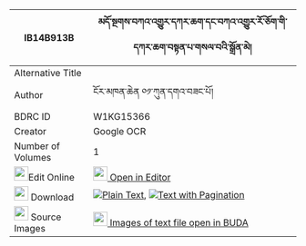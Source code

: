 |IB14B913B|མདོ་སྔགས་བཀའ་འགྱུར་དཀར་ཆག་དང་བཀའ་འགྱུར་རོ་ཅོག་གི་དཀར་ཆག་བསྟན་པ་གསལ་བའི་སྒྲོན་མེ། 
| --- | --- 
|Alternative Title |
|Author| ངོར་མཁན་ཆེན ༠༡་ཀུན་དགའ་བཟང་པོ།
|BDRC ID | W1KG15366
|Creator | Google OCR
|Number of Volumes| 1
|<img width="25" src="https://img.icons8.com/color/25/000000/edit-property.png">Edit Online| [<img width="25" src="https://avatars.githubusercontent.com/u/45091458?s=200&v=4"> Open in Editor](http://editor.openpecha.org/IB14B913B)
|<img width="25" src="https://img.icons8.com/fluent/48/000000/download-2.png"/>  Download | [![](https://img.icons8.com/color/20/000000/txt.png)Plain Text](https://github.com/Openpecha/IB14B913B/releases/download/v2/dongak_kagyur_karchak_dang_kag_plain_IB14B913B.zip), [![](https://img.icons8.com/color/20/000000/txt.png)Text with Pagination](https://github.com/Openpecha/IB14B913B/releases/download/v2/dongak_kagyur_karchak_dang_kag_pages_IB14B913B.zip)
|<img width="25" src="https://img.icons8.com/plasticine/100/000000/pictures-folder.png"/>  Source Images | [<img width="25" src="https://library.bdrc.io/icons/BUDA-small.svg"> Images of text file open in BUDA](https://library.bdrc.io/show/bdr:W1KG15366)